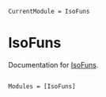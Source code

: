 ```@meta
CurrentModule = IsoFuns
```

# IsoFuns

Documentation for [IsoFuns](https://github.com/yutomiyatake/IsoFuns.jl).

```@index
```

```@autodocs
Modules = [IsoFuns]
```
